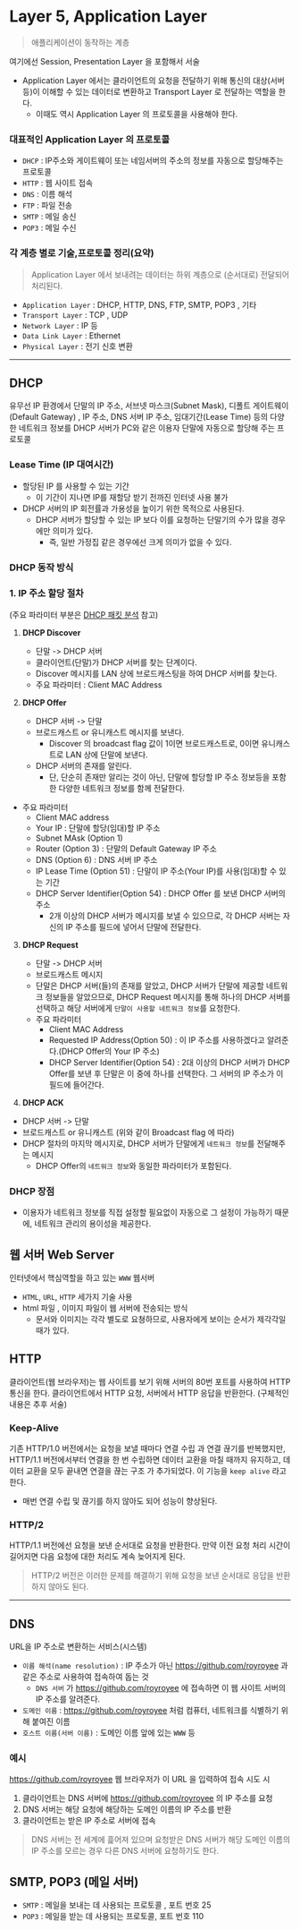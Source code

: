 # Layer 5, Application Layer
> 애플리케이션이 동작하는 계층
>
여기에선 Session, Presentation Layer 을 포함해서 서술

- Application Layer 에서는 클라이언트의 요청을 전달하기 위해 통신의 대상(서버 등)이 이해할 수 있는 데이터로 변환하고 Transport Layer 로 전달하는 역할을 한다.
  - 이때도 역시 Application Layer 의 프로토콜을 사용해야 한다.

### 대표적인 Application Layer 의 프로토콜
- `DHCP` :  IP주소와 게이트웨이 또는 네임서버의 주소의 정보를 자동으로 할당해주는 프로토콜
- `HTTP` : 웹 사이트 접속
- `DNS` : 이름 해석
- `FTP` : 파일 전송
- `SMTP` : 메일 송신
- `POP3` : 메일 수신

### 각 계층 별로 기술,프로토콜 정리(요약)
> Application Layer 에서 보내려는 데이터는 하위 계층으로 (순서대로) 전달되어 처리된다.

- `Application Layer` : DHCP, HTTP, DNS, FTP, SMTP, POP3 , 기타
- `Transport Layer` : TCP , UDP
- `Network Layer` : IP 등
- `Data Link Layer` : Ethernet
- `Physical Layer` : 전기 신호 변환

---

## DHCP
유무선 IP 환경에서 단말의 IP 주소, 서브넷 마스크(Subnet Mask), 디폴트 게이트웨이(Default Gateway) , IP 주소, DNS 서버 IP 주소, 임대기간(Lease Time) 등의 다양한 네트워크 정보를 DHCP 서버가 PC와 같은 이용자 단말에 자동으로 할당해 주는 프로토콜

### Lease Time (IP 대여시간)
- 할당된 IP 를 사용할 수 있는 기간
  - 이 기간이 지나면 IP를 재할당 받기 전까진 인터넷 사용 불가
- DHCP 서버의 IP 회전률과 가용성을 높이기 위한 목적으로 사용된다.
  - DHCP 서버가 할당할 수 있는 IP 보다 이를 요청하는 단말기의 수가 많을 경우에만 의미가 있다.
    - 즉, 일반 가정집 같은 경우에선 크게 의미가 없을 수 있다.

### DHCP 동작 방식

### 1. IP 주소 할당 절차
(주요 파라미터 부분은 [DHCP 패킷 분석](https://github.com/royroyee/gonet/tree/main/packet-analysis/layer5-application/dhcp) 참고)

1. **DHCP Discover**
   - 단말 -> DHCP 서버
   - 클라이언트(단말)가 DHCP 서버를 찾는 단계이다.
   - Discover 메시지를 LAN 상에 브로드캐스팅을 하여 DHCP 서버를 찾는다.
   - 주요 파라미터 : Client MAC Address


2. **DHCP Offer**
   - DHCP 서버 -> 단말
   - 브로드캐스트 or 유니캐스트 메시지를 보낸다.
     - Discover 의 broadcast flag 값이 1이면 브로드캐스트로, 0이면 유니캐스트로 LAN 상에 단말에 보낸다.
   - DHCP 서버의 존재를 알린다.
     - 단, 단순히 존재만 알리는 것이 아닌, 단말에 할당할 IP 주소 정보등을 포함한 다양한 네트워크 정보를 함께 전달한다.
   
  - 주요 파라미터
    - Client MAC address
    - Your IP : 단말에 할당(임대)할 IP 주소
    - Subnet MAsk (Option 1)
    - Router (Option 3) : 단말의 Default Gateway IP 주소
    - DNS (Option 6) : DNS 서버 IP 주소
    - IP Lease Time (Option 51) : 단말이 IP 주소(Your IP)를 사용(임대)할 수 있는 기간
    - DHCP Server Identifier(Option 54) : DHCP Offer 를 보낸 DHCP 서버의 주소
      - 2개 이상의 DHCP 서버가 메시지를 보낼 수 있으므로, 각 DHCP 서버는 자신의 IP 주소를 필드에 넣어서 단말에 전달한다.


3. **DHCP Request**
   - 단말 -> DHCP 서버
   - 브로드캐스트 메시지
   - 단말은 DHCP 서버(들)의 존재를 알았고, DHCP 서버가 단말에 제공할 네트워크 정보들을 알았으므로, DHCP Request 메시지를 통해 하나의 DHCP 서버를 선택하고 해당 서버에게 `단말이 사용할 네트워크 정보`를 요청한다.
   - 주요 파라미터
     - Client MAC Address
     - Requested IP Address(Option 50) : 이 IP 주소를 사용하겠다고 알려준다.(DHCP Offer의 Your IP 주소)
     - DHCP Server Identifier(Option 54) : 2대 이상의 DHCP 서버가 DHCP Offer를 보낸 후 단말은 이 중에 하나를 선택한다. 그 서버의 IP 주소가 이 필드에 들어간다.

4. **DHCP ACK**
- DHCP 서버 -> 단말
- 브로드캐스트 or 유니캐스트 (위와 같이 Broadcast flag 에 따라)
- DHCP 절차의 마지막 메시지로, DHCP 서버가 단말에게 `네트워크 정보`를 전달해주는 메시지
  - DHCP Offer의 `네트워크 정보`와 동일한 파라미터가 포함된다.

 
### DHCP 장점
- 이용자가 네트워크 정보를 직접 설정할 필요없이 자동으로 그 설정이 가능하기 때문에, 네트워크 관리의 용이성을 제공한다.

## 웹 서버 Web Server
인터넷에서 핵심역할을 하고 있는 `WWW` 웹서버
- `HTML`, `URL`, `HTTP` 세가지 기술 사용
- html 파일 , 이미지 파일이 웹 서버에 전송되는 방식
  - 문서와 이미지는 각각 별도로 요쳥하므로, 사용자에게 보이는 순서가 제각각일 때가 있다.

## HTTP
클라이언트(웹 브라우저)는 웹 사이트를 보기 위해 서버의 80번 포트를 사용하여 HTTP 통신을 한다.
클라이언트에서 HTTP 요청, 서버에서 HTTP 응답을 반환한다.
(구체적인 내용은 추후 서술)

### Keep-Alive
기존 HTTP/1.0 버전에서는 요청을 보낼 때마다 연결 수립 과 연결 끊기를 반복했지만, HTTP/1.1 버전에서부터 연결을 한 번 수립하면 데이터 교환을 마칠 때까지 유지하고,
데이터 교환을 모두 끝내면 연결을 끊는 구조 가  추가되었다. 이 기능을 `keep alive` 라고 한다.
- 매번 연결 수립 및 끊기를 하지 않아도 되어 성능이 향상된다.

### HTTP/2
HTTP/1.1 버전에선 요청을 보낸 순서대로 요청을 반환한다. 만약 이전 요청 처리 시간이 길어지면 다음 요청에 대한 처리도 계속 늦어지게 된다.
> HTTP/2 버전은 이러한 문제를 해결하기 위해 요청을 보낸 순서대로 응답을 반환하지 않아도 된다.

---

## DNS
URL을 IP 주소로 변환하는 서비스(시스템)
- `이름 해석(name resolution)` : IP 주소가 아닌 https://github.com/royroyee 과 같은 주소로 사용하여 접속하여 돕는 것
  - `DNS 서버` 가 https://github.com/royroyee 에 접속하면 이 웹 사이트 서버의 IP 주소를 알려준다.
- `도메인 이름` : https://github.com/royroyee 처럼 컴퓨터, 네트워크를 식별하기 위해 붙여진 이름
- `호스트 이름(서버 이름)` : 도메인 이름 앞에 있는 `WWW` 등

### 예시
https://github.com/royroyee 웹 브라우저가 이 URL 을 입력하여 접속 시도 시 
1. 클라이언트는 DNS 서버에 https://github.com/royroyee 의 IP 주소를 요청
2. DNS 서버는 해당 요청에 해당하는 도메인 이름의 IP 주소를 반환
3. 클라이언트는 받은 IP 주소로 서버에 접속
> DNS 서버는 전 세계에 흝어져 있으며 요청받은 DNS 서버가 해당 도메인 이름의 IP 주소를 모르는 경우 다른 DNS 서버에 요청하기도 한다.


## SMTP, POP3 (메일 서버)
- `SMTP` : 메일을 보내는 데 사용되는 프로토콜 , 포트 번호 25
- `POP3` : 메일을 받는 데 사용되는 프로토콜, 포트 번호 110